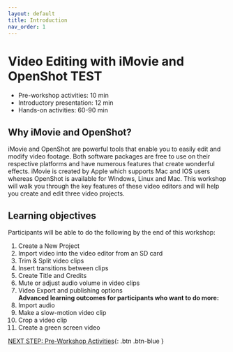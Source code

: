 ```yaml
---
layout: default
title: Introduction 
nav_order: 1
---
```

# Video Editing with iMovie and OpenShot TEST

- Pre-workshop activities: 10 min 
- Introductory presentation: 12 min
- Hands-on activities: 60-90 min

## Why iMovie and OpenShot? 

iMovie and OpenShot are powerful tools that enable you to easily edit and modify video footage. Both software packages are free to use on their respective platforms and have numerous features that create wonderful effects. iMovie is created by Apple which supports Mac and IOS users whereas OpenShot is available for Windows, Linux and Mac. This workshop will walk you through the key features of these video editors and will help you create and edit three video projects. 

## Learning objectives
Participants will be able to do the following by the end of this workshop: 

1. Create a New Project
2. Import video into the video editor from an SD card
3. Trim & Split video clips
4. Insert transitions between clips
5. Create Title and Credits
6. Mute or adjust audio volume in video clips
7. Video Export and publishing options<br>
**Advanced learning outcomes for participants who want to do more:**<br>
8. Import audio
9. Make a slow-motion video clip
10. Crop a video clip
11. Create a green screen video

[NEXT STEP: Pre-Workshop Activities](pre-workshop.html){: .btn .btn-blue }

